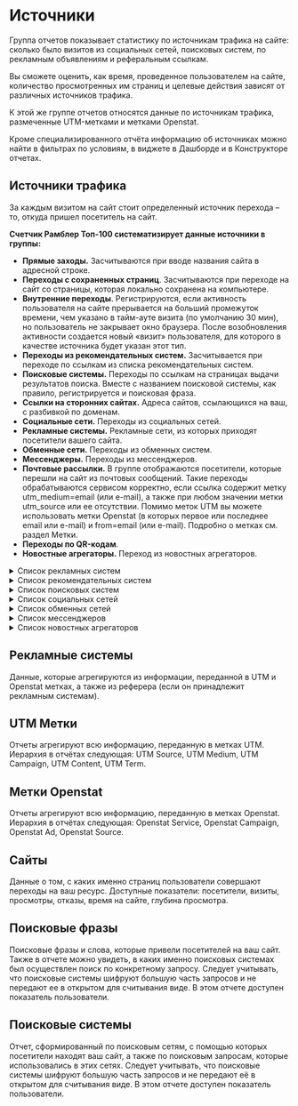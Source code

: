 # Источники

Группа отчетов показывает статистику по источникам трафика на сайте: сколько было визитов из социальных сетей, поисковых систем, по рекламным объявлениям и реферальным ссылкам.

Вы сможете оценить, как время, проведенное пользователем на сайте, количество просмотренных им страниц и целевые действия зависят от различных источников трафика.

К этой же группе отчетов относятся данные по источникам трафика, размеченные UTM-метками и метками Openstat.

Кроме специализированного отчёта информацию об источниках можно найти в фильтрах по условиям, в виджете в Дашборде и в Конструкторе отчетах.

## Источники трафика

За каждым визитом на сайт стоит определенный источник перехода – то, откуда пришел посетитель на сайт.

**Счетчик Рамблер Топ-100 систематизирует данные источники в группы:**

* **Прямые заходы.** Засчитываются при вводе названия сайта в адресной строке.
* **Переходы с сохраненных страниц**. Засчитываются при переходе на сайт со страницы, которая локально сохранена на компьютере.
* **Внутренние переходы**. Регистрируются, если активность пользователя на сайте прерывается на больший промежуток времени, чем указано в тайм-ауте визита (по умолчанию 30 мин), но пользователь не закрывает окно браузера. После возобновления активности создается новый «визит» пользователя, для которого в качестве источника будет указан этот тип.
* **Переходы из рекомендательных систем.** Засчитывается при переходе по ссылкам из списка рекомендательных систем.
* **Поисковые системы.** Переходы по ссылкам на страницах выдачи результатов поиска. Вместе с названием поисковой системы, как правило, регистрируется и поисковая фраза.
* **Ссылки на сторонних сайтах.** Адреса сайтов, ссылающихся на ваш, с разбивкой по доменам.
* **Социальные сети.** Переходы из социальных сетей.
* **Рекламные системы.** Рекламные сети, из которых приходят посетители вашего сайта.
* **Обменные сети.** Переходы из обменных систем.
* **Мессенджеры.** Переходы из мессенджеров.
* **Почтовые рассылки.** В группе отображаются посетители, которые перешли на сайт из почтовых сообщений. Такие переходы обрабатываются сервисом корректно, если ссылка содержит метку utm\_medium=email (или e-mail), а также при любом значении метки utm\_source или ее отсутствии. Помимо меток UTM вы можете использовать метки Openstat (в которых первое или последнее email или e-mail) и from=email (или e-mail). Подробно о метках см. раздел Метки.
* **Переходы по QR-кодам**.
* **Новостные агрегаторы.** Переход из новостных агрегаторов.

<details>

<summary>Список рекламных систем</summary>

Adfox;

Admitad;

AdNews;&#x20;

ADNous;&#x20;

AdRiver;&#x20;

Advmaker; &#x20;

Апорт;&#x20;

Avito Промо;&#x20;

Avito Контекст;&#x20;

AWAPS;&#x20;

Begun;&#x20;

Bing Ads;&#x20;

B2BContext;&#x20;

Criteo;&#x20;

DirectAdvert;&#x20;

DriveNetwork;&#x20;

Facebook\*;&#x20;

Giraff.io;&#x20;

Google;&#x20;

Instagram\*;&#x20;

Каванга;&#x20;

Ladycenter;&#x20;

ЛинкРу;&#x20;

Magna Context;&#x20;

МаркетГид;

Medialand;

Google Merchant;

Мой Мир;&#x20;

NNN;&#x20;

Одноклассники;

Price;&#x20;

PRRE;

RTB House;

Target (myTarget);

Sberads;&#x20;

Taboola;&#x20;

TikTok;&#x20;

Товары Mail.ru;&#x20;

RORER;&#x20;

tTarget;&#x20;

Украинская Баннерная Сеть;&#x20;

Videonow;&#x20;

ВКонтакте;&#x20;

Whisla;&#x20;

Яндекс;&#x20;

YouTube;&#x20;

Рамблер;

Сбер;

Soloway;

MediaSniper;

Банки.ру;

Digital Alliance;

Avito;

2ГИС;

Билайн;

Gismeteo;

MRG;

РБК;

Другая система.



\*Запрещен на территории Российской Федерации.

</details>

<details>

<summary>Список рекомендательных систем</summary>

Яндекс Дзен;

Рамблер;

МирТесен;

Flipboard;

Google Discover;

Opera Personal News;

Pulse;

Sony;

Toutiao.

</details>

<details>

<summary>Список поисковых систем</summary>

Google;

Google Mobile App;

Google CSE;

Яндекс;

Mail;

Bing;

Рамблер;

Alhea;

All;

Ask;

Baidu;

Biglobe;

Coc Coc;

Daum;

DuckDuckGo;

Ecosia;

Exalead;

GMX Search Engine;

HotBot;

I.ua;

KAZ.KZ;

Kvasir;

Lycos;

Meta;

Metabot;

Najdi;

NAVER;

Nigma;

Tut;

SAPO;

1&1 Search Engine;

Seznam;

Seznam.cz;

so.360;

sogou.com;

Startpagina;

wp.pl;

Yahoo;

Zapmeta;

Спутник.

</details>

<details>

<summary>Список социальных сетей</summary>

Facebook\*;

Вконтакте;

Twitter;

Одноклассники;

LiveJournal;

Google+;

Мой Мир;

LinkedIn;

Instagram\*;

Delicious;

Tumblr;

Pinterest;

Reddit;

StumbleUpon;

Другая социальная сеть.



\*Запрещен на территории Российской Федерации.

</details>

<details>

<summary>Список обменных сетей</summary>

СМИ24;

СМИ2;

Infox;

Pulse (Mail.ru);

Howto News;

Лента;

РИА Новости;

Другие системы.

</details>

<details>

<summary>Список мессенджеров</summary>

Skype;

Telegram;

Viber;

WeChat;

WhatsApp;

Другой мессенджер.

</details>

<details>

<summary>Список новостных агрегаторов</summary>

Mail;

Google;

Яндекс.

</details>

## Рекламные системы

Данные, которые агрегируются из информации, переданной в UTM и Openstat метках, а также из реферера (если он принадлежит рекламным системам).

## **UTM Метки**

Отчеты агрегируют всю информацию, переданную в метках UTM. Иерархия в отчётах следующая: UTM Source, UTM Medium, UTM Campaign, UTM Content, UTM Term.

## Метки Openstat

Отчеты агрегируют всю информацию, переданную в метках Openstat. Иерархия в отчётах следующая: Openstat Service, Openstat Campaign, Openstat Ad, Openstat Source.

## Сайты

Данные о том, с каких именно страниц пользователи совершают переходы на ваш ресурс. Доступные показатели: посетители, визиты, просмотры, отказы, время на сайте, глубина просмотра.

## Поисковые фразы

Поисковые фразы и слова, которые привели посетителей на ваш сайт. Также в отчете можно увидеть, в каких именно поисковых системах был осуществлен поиск по конкретному запросу. Следует учитывать, что поисковые системы шифруют большую часть запросов и не передают ее в открытом для считывания виде. В этом отчете доступен показатель пользователи.

## Поисковые системы

Отчет, сформированный по поисковым сетям, с помощью которых посетители находят ваш сайт, а также по поисковым запросам, которые использовались в этих сетях. Следует учитывать, что поисковые системы шифруют большую часть запросов и не передают её в открытом для считывания виде. В этом отчете доступен показатель пользователи.
